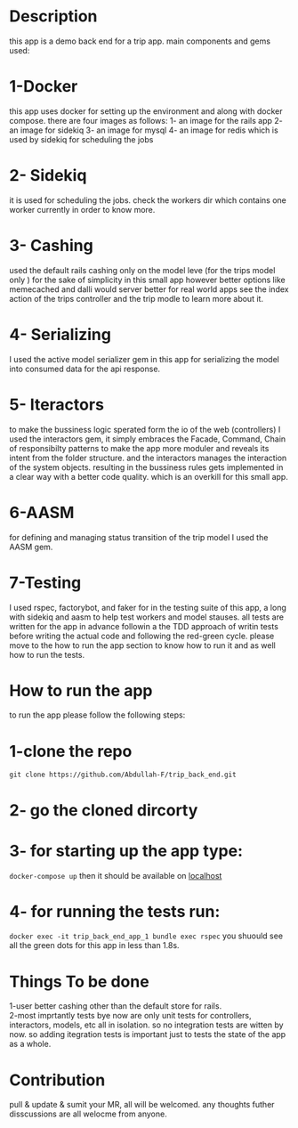 Description
===
this app is a demo back end for a trip app.
main components and gems used:

1-Docker
========
this app uses docker for setting up the environment and along with docker compose.
there are four images as follows:
  1- an image for the rails app
  2- an image for sidekiq
  3- an image for mysql
  4- an image for redis which is used by sidekiq for scheduling the jobs
  
2- Sidekiq
==========
it is used for scheduling the jobs. check the workers dir which contains one worker currently in order to know more.

3- Cashing
==========
used the default rails cashing only on the model leve (for the trips model only ) for the sake of simplicity in this small app
however better options like memecached and dalli would server better for real world apps
see the index action of the trips controller and the trip modle to learn more about it.

4- Serializing
============
I used the active model serializer gem in this app for serializing the model into consumed data for the api response.

5- Iteractors
=============
to make the bussiness logic sperated form the io of the web (controllers) I used the interactors gem, it simply embraces the Facade, Command, Chain of responsibilty patterns to make the app more moduler and reveals its intent from the folder structure. and the interactors manages the interaction of the system objects. resulting in the bussiness rules gets implemented in a clear way with a better code quality. which is an overkill for this small app.

6-AASM
==========
for defining and managing status transition of the trip model I used the AASM gem.

7-Testing
=========
I used rspec, factorybot, and faker for in the testing suite of this app, a long with sidekiq and aasm to help test workers and model stauses.
all tests are written for the app in advance followin a the TDD approach of writin tests before writing the actual code and following the red-green cycle.
please move to the how to run the app section to know how to run it and as well how to run the tests.









How to run the app
====

to run the app please follow  the following steps: 

1-clone the repo
=========
`git clone https://github.com/Abdullah-F/trip_back_end.git`

2- go the cloned dircorty
=========
3- for starting up the app type:
=========
`docker-compose up` then it should be available on <a href='http://localhost'> localhost </a>

4- for running the tests run:
=========
`docker exec -it trip_back_end_app_1 bundle exec rspec` you shuould see all the green dots for this app in less than 1.8s.



Things To be done
====

1-user better cashing other than the default store for rails.
<br>
2-most imprtantly tests bye now are only unit tests for controllers, interactors, models, etc all in isolation. so no integration tests are witten by now. so adding itegration tests is important just to tests the state of the app as a whole.

Contribution
===============
pull & update & sumit your MR, all will be welcomed.
any thoughts futher disscussions are all welocme from anyone.
